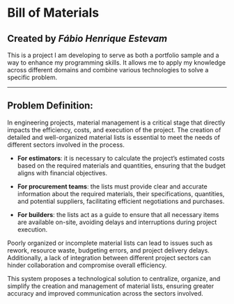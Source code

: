 # Bill of Materials

## Created by *Fábio Henrique Estevam*

This is a project I am developing to serve as both a portfolio sample and a way to enhance my programming skills.
It allows me to apply my knowledge across different domains and combine various technologies to solve a specific problem.

---
## Problem Definition:

In engineering projects, material management is a critical stage that directly impacts the efficiency, costs, and execution of the project. The creation of detailed and well-organized material lists is essential to meet the needs of different sectors involved in the process.

- **For estimators**: it is necessary to calculate the project’s estimated costs based on the required materials and quantities, ensuring that the budget aligns with financial objectives.

- **For procurement teams**: the lists must provide clear and accurate information about the required materials, their specifications, quantities, and potential suppliers, facilitating efficient negotiations and purchases.

- **For builders**: the lists act as a guide to ensure that all necessary items are available on-site, avoiding delays and interruptions during project execution.

Poorly organized or incomplete material lists can lead to issues such as rework, resource waste, budgeting errors, and project delivery delays. 
Additionally, a lack of integration between different project sectors can hinder collaboration and compromise overall efficiency.

This system proposes a technological solution to centralize, organize, and simplify the creation and management of material lists, ensuring greater accuracy and improved communication across the sectors involved.

